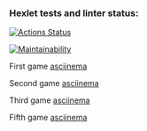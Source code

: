 ### Hexlet tests and linter status:
[![Actions Status](https://github.com/Nikolay-Shved/python-project-49/workflows/hexlet-check/badge.svg)](https://github.com/Nikolay-Shved/python-project-49/actions)

[![Maintainability](https://api.codeclimate.com/v1/badges/83e158949d998ac5fd1e/maintainability)](https://codeclimate.com/github/Nikolay-Shved/python-project-49/maintainability)

First game [asciinema](https://asciinema.org/a/1H1vC9vqzIIWulAbaQNT9aCFw)

Second game [asciinema](https://asciinema.org/a/ogbc6FcRcF9DseDvDLFhTRIbE)

Third game [asciinema](https://asciinema.org/a/e23azgMYetvNGlbt95UyOzR9o)

Fifth game [asciinema](https://asciinema.org/a/8XJcojT5L4xLW1wL1ROTUkHam)